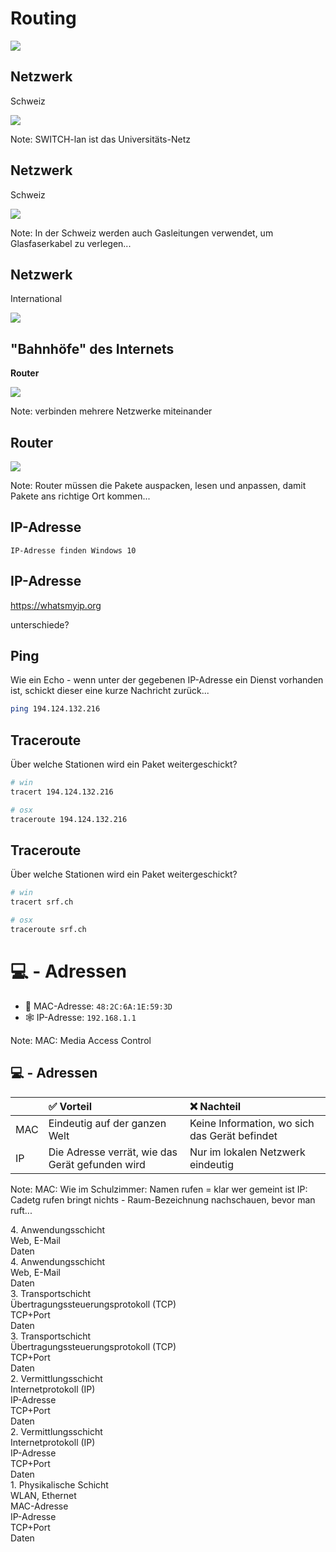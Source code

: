 # Routing

![](images/highway.jpg)


## Netzwerk

Schweiz

<div class="full">

![](images/switch-lan.jpg)

</div>

Note:
SWITCH-lan ist das Universitäts-Netz


## Netzwerk

Schweiz

<div class="full">

![](images/gascom-lan.png)

</div>

Note:
In der Schweiz werden auch Gasleitungen verwendet, um Glasfaserkabel zu verlegen...


## Netzwerk

International

<div class="full">

![](images/international-lan.png)

</div>



## "Bahnhöfe" des Internets

**Router**

<div class="full">

![](images/routing.svg)

</div>

Note:
verbinden mehrere Netzwerke miteinander


## Router

<div class="full">

![](images/routing-ip-packages.svg)

</div>

Note:
Router müssen die Pakete auspacken, lesen und anpassen, damit Pakete ans richtige Ort kommen...



## IP-Adresse

```
IP-Adresse finden Windows 10
```


## IP-Adresse

https://whatsmyip.org

unterschiede?


## Ping

Wie ein Echo - wenn unter der gegebenen IP-Adresse ein Dienst vorhanden ist, schickt dieser eine kurze Nachricht zurück...

```sh
ping 194.124.132.216
```


## Traceroute

Über welche Stationen wird ein Paket weitergeschickt?

```sh
# win
tracert 194.124.132.216

# osx
traceroute 194.124.132.216
```


## Traceroute

Über welche Stationen wird ein Paket weitergeschickt?

```sh
# win
tracert srf.ch

# osx
traceroute srf.ch
```



# 💻 - Adressen

- 📡 MAC-Adresse: `48:2C:6A:1E:59:3D`
- 🕸 IP-Adresse: `192.168.1.1`

Note:
MAC: Media Access Control


## 💻 - Adressen

|     | ✅ Vorteil                         | ❌ Nachteil                                     |
| :-- | :-------------------------------- | :---------------------------------------------- |
| MAC | Eindeutig auf der ganzen Welt     | Keine Information, wo sich das Gerät befindet   |
| IP  | Die Adresse verrät, wie das Gerät gefunden wird | Nur im lokalen Netzwerk eindeutig |

Note:
MAC: Wie im Schulzimmer: Namen rufen = klar wer gemeint ist
IP: Cadetg rufen bringt nichts - Raum-Bezeichnung nachschauen, bevor man ruft...

<div>
<div class="level">
<div class="details data">
    <div>4. Anwendungs&shy;schicht</div>
</div>
<div class="details">
    <div>Web, E-Mail</div>
</div>
<div class="spacer"></div>
<div class="highlight package data">Daten</div>
</div>
</div>

<div>
<div class="level">
<div class="details data">
    <div>4. Anwendungs&shy;schicht</div>
</div>
<div class="details">
    <div>Web, E-Mail</div>
</div>
<div class="spacer"></div>
<div class="highlight package data">Daten</div>
</div>

<div class="level">
<div class="details tcp">
    <div>3. Transportschicht</div>
</div>
<div class="details">
    <div>Über&shy;tragungs&shy;steuerungs&shy;protokoll &shy;(TCP)</div>
</div>
<div class="spacer"></div>
<div class="highlight package tcp">
    TCP+Port
    <div class="package data">Daten</div>
</div>
</div>

</div>

<div>
<div class="level">
<div class="details tcp">
    <div>3. Transportschicht</div>
</div>
<div class="details">
    <div>Über&shy;tragungs&shy;steuerungs&shy;protokoll &shy;(TCP)</div>
</div>
<div class="spacer"></div>
<div class="highlight package tcp">
    TCP+Port
    <div class="package data">Daten</div>
</div>
</div>

<div class="level">
<div class="details ip">
    <div>2. Vermittlungs&shy;schicht</div>
</div>
<div class="details">
    <div>Internet&shy;protokoll &shy;(IP)</div>
</div>
<div class="spacer"></div>
<div class="highlight package ip">
    IP-Adresse
    <div class="package tcp">
    TCP+Port
    <div class="package data">Daten</div>
    </div>
</div>
</div>

<div>
<div class="level">
<div class="details ip">
    <div>2. Vermittlungs&shy;schicht</div>
</div>
<div class="details">
    <div>Internet&shy;protokoll &shy;(IP)</div>
</div>
<div class="spacer"></div>
<div class="highlight package ip">
    IP-Adresse
    <div class="package tcp">
    TCP+Port
    <div class="package data">Daten</div>
    </div>
</div>
</div>
<div class="level">
<div class="details mac">
    <div>1. Physikalische Schicht</div>
</div>
<div class="details">
    <div>WLAN, Ethernet</div>
</div>
<div class="spacer"></div>
<div class="highlight package mac">
    MAC-Adresse
    <div class="package ip">
    IP-Adresse
    <div class="package tcp">
        TCP+Port
        <div class="package data">Daten</div>
    </div>
    </div>
</div>
</div>
</div>
